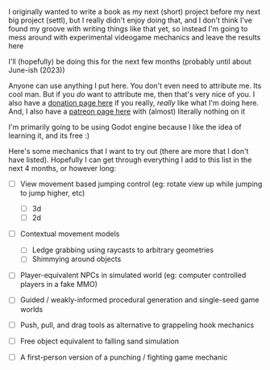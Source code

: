 I originally wanted to write a book as my next (short) project before my next big project (settl), but I really didn't enjoy doing that, and I don't think I've found my groove with writing things like that yet, so instead I'm going to mess around with experimental videogame mechanics and leave the results here

I'll (hopefully) be doing this for the next few months (probably until about June-ish (2023))

Anyone can use anything I put here. You don't even need to attribute me. Its cool man. But if you *do* want to attribute me, then that's very nice of you. I also have a [donation page here](https://www.paypal.com/donate/?business=KJCNCAX9ARVZQ&no_recurring=0&currency_code=USD) if you really, *really* like what I'm doing here. And, I also have a [patreon page here](https://www.patreon.com/user?u=83778845) with (almost) literally nothing on it

I'm primarily going to be using Godot engine because I like the idea of learning it, and its free :)

Here's some mechanics that I want to try out (there are more that I don't have listed). Hopefully I can get through everything I add to this list in the next 4 months, or however long:

- [ ] View movement based jumping control (eg: rotate view up while jumping to jump higher, etc)
  - [ ] 3d
  - [ ] 2d

- [ ] Contextual movement models
  - [ ] Ledge grabbing using raycasts to arbitrary geometries
  - [ ] Shimmying around objects

- [ ] Player-equivalent NPCs in simulated world (eg: computer controlled players in a fake MMO)

- [ ] Guided / weakly-informed procedural generation and single-seed game worlds

- [ ] Push, pull, and drag tools as alternative to grappeling hook mechanics

- [ ] Free object equivalent to falling sand simulation

- [ ] A first-person version of a punching / fighting game mechanic